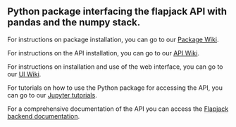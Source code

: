 ## Python package interfacing the flapjack API with pandas and the numpy stack.

For instructions on package installation, you can go to our [Package Wiki](https://github.com/SynBioUC/flapjack/wiki/Installation).

For instructions on the API installation, you can go to our [API Wiki](https://github.com/SynBioUC/flapjack_api/wiki).

For instructions on installation and use of the web interface, you can go to our [UI Wiki](https://github.com/SynBioUC/flapjack_frontend/wiki).

For tutorials on how to use the Python package for accessing the API, you can go to our [Jupyter tutorials](https://github.com/SynBioUC/flapjack/tree/master/notebooks).

For a comprehensive documentation of the API you can access the [Flapjack backend documentation](https://github.com/SynBioUC/flapjack_api/blob/gh-pages/Flapjack_doc_backend.pdf).
